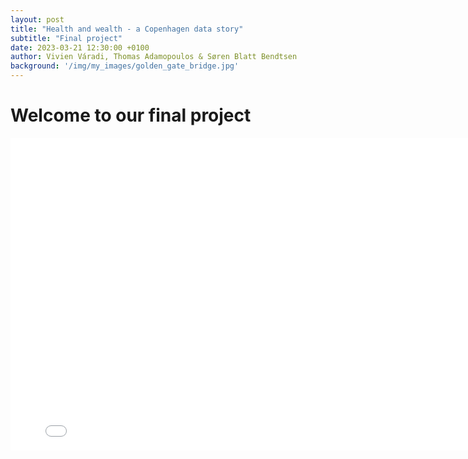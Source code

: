 ```yaml
---
layout: post
title: "Health and wealth - a Copenhagen data story"
subtitle: "Final project"
date: 2023-03-21 12:30:00 +0100
author: Vivien Váradi, Thomas Adamopoulos & Søren Blatt Bendtsen
background: '/img/my_images/golden_gate_bridge.jpg'
---
```


# Welcome to our final project


<embed 
       type="text/html" 
       src="/Users/sorenbendtsen/Documents/DTU Business Analytics/markdown-quiz-generator/generated-quizzes/final-project-social-data-quiz.html"
       width="800"
       height="500"
       >